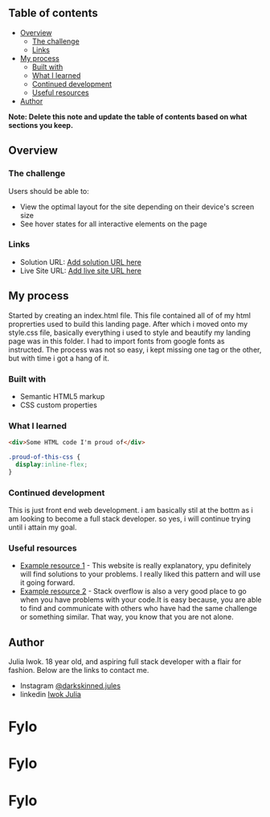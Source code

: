 
## Table of contents

- [Overview](#overview)
  - [The challenge](#the-challenge)
  - [Links](#links)
- [My process](#my-process)
  - [Built with](#built-with)
  - [What I learned](#what-i-learned)
  - [Continued development](#continued-development)
  - [Useful resources](#useful-resources)
- [Author](#author)


**Note: Delete this note and update the table of contents based on what sections you keep.**

## Overview

### The challenge

Users should be able to:

- View the optimal layout for the site depending on their device's screen size
- See hover states for all interactive elements on the page


### Links

- Solution URL: [Add solution URL here](https://your-solution-url.com)
- Live Site URL: [Add live site URL here](https://your-live-site-url.com)

## My process
Started by creating an index.html file. This file contained all of  of my html proprerties used to build this landing page. After which i moved onto my style.css file, basically everything i used to style and beautify my landing page was in this folder. I had to import fonts from google fonts as instructed. The process was not so easy, i kept missing one tag or the other, but with time i got a hang of it.

### Built with

- Semantic HTML5 markup
- CSS custom properties

### What I learned

```html
<div>Some HTML code I'm proud of</div>
```
```css
.proud-of-this-css {
  display:inline-flex;
}
```


### Continued development

This is just front end web development. i am basically stil at the bottm as i am looking to become a full stack developer.
so yes, i will continue trying until i attain my goal.


### Useful resources

- [Example resource 1](https://w3schools.com) - This website is really explanatory, ypu definitely will find solutions to your problems. I really liked this pattern and will use it going forward.
- [Example resource 2](https://stackoverflow.com/) - Stack overflow is also a very good place to go when you have problems with your code.It is easy because, you are able to find and communicate with others who have had the same challenge or something similar. That way, you know that you are not alone.



## Author
Julia Iwok. 18 year old, and aspiring full stack developer with a flair for fashion.
Below are the links to contact me.
- Instagram [@darkskinned.jules](https://instagram.com/darkskinned.jules?utm_medium=copy_link)
- linkedin [Iwok Julia](https://www.linkedin.com/in/julia-iwok-524192208)

# Fylo
# Fylo
# Fylo

